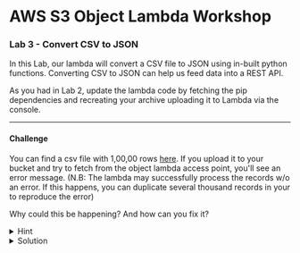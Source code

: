 # AWS S3 Object Lambda Workshop
### Lab 3 - Convert CSV to JSON

In this Lab, our lambda will convert a CSV file to JSON using in-built python functions. Converting CSV to JSON can help us feed data into a REST API.

As you had in Lab 2, update the lambda code by fetching the pip dependencies and recreating your archive uploading it to Lambda via the console.

***

#### Challenge

You can find a csv file with 1,00,00 rows [here](http://eforexcel.com/wp/wp-content/uploads/2017/07/10000-Sales-Records.zip).
If you upload it to your bucket and try to fetch from the object lambda access point, you'll see an error message. 
(N.B: The lambda may successfully process the records w/o an error. If this happens, you can duplicate several thousand records in your to reproduce the error)

Why could this be happening? And how can you fix it? 

<details><summary>Hint</summary>
<p>

By default, lambda has permissions to write out logs to Cloudwatch. 
Go to _Monitor_ tab in your lambda > Logs > View Logs in Cloudwatch. From there click on "Search Log Group" and you'd notice that log message *after* your lambda execution has concluded.

If you cannot see logs or get an error on the Cloudwatch console, you'd need to extend your lambda role. It should already have Cloudwatch log permissions but maybe restricted on `Resources`, so change that to `*` so it unfettered access to create and add logs.

</p>
</details>

<details>
<summary>Solution</summary>
<p>

Increase your lambda timeout to a  higher value ~ around 10 seconds should be enough for this challenge. 
You can do so by going to _Configuration_ tab > _General Configuration_ and change your timeout value. 

It is worth noting that S3 Object Lambdas are required to WriteGetObjectResponse within 60 seconds. ⏱️


</p>
</details>
